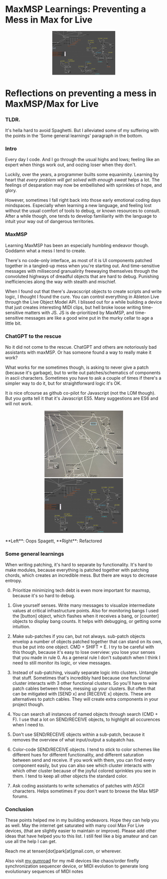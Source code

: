 # MaxMSP Learnings: Preventing a Mess in Max for Live

<p align="center">
<img width= "40%" src="/images/blogHeaders/max4lifeClean.png" alt="ld image">
</p>

# Reflections on preventing a mess in MaxMSP/Max for Live

### TLDR.

It's hella hard to avoid Spaghetti. But I alleviated some of my suffering with the points in the 'Some general learnings' paragraph in the bottom.

### Intro

Every day I code.
And I go through the usual highs and lows; feeling like an expert when things work out, and oozing loser when they don't.

Luckily, over the years, a programmer builts some equanimity.
Learning by heart that _every problem will get solved with enough sweat_ helps a lot. The feelings of desparation may now be embellished with sprinkles of hope, and glory.

However, sometimes I fall right back into those early emotional coding days mindspaces.
Especially when learning a new language, and feeling lost without the usual comfort of tools to debug, or known resources to consult. After a while though, one tends to develop familiarity with the language to intuit your way out of dangerous territories.

### MaxMSP

Learning MaxMSP has been an especially humbling endeavor though.
Goddamn what a mess I tend to create.

There's no code-only interface, as most of it is UI components patched together in a tangled-up mess when you're starting out. And time-sensitive messages with milisecond granualirity freewaying themselves through the convoluted highways of dreadful objects that are hard to debug. Punishing inefficiencies along the way with stealth and mischief.

When I found out that there's Javacscript objects to create scripts and write logic, I thought I found the cure. You can control everything in Ableton Live through the Live Object Model API. I blissed out for a while building a device that just creates interesting MIDI clips, but hell broke loose writing time-sensitive matters with JS. JS is de-prioritized by MaxMSP, and time-sensitive messages are like a good wine put in the murky cellar to age a little bit.

### ChatGPT to the rescue

No it did not come to the rescue. ChatGPT and others are notoriously bad assistants with maxMSP. Or has someone found a way to really make it work?

What works for me sometimes though, is asking to never give a patch (because it's garbage), but to write out patches/schematics of components in ascii characters. Sometimes you have to ask a couple of times if there's a simpler way to do it, but for straightforward logic it's OK.

It _is_ nice ofcourse as github co-pilot for Javascript (not the LOM though). But you gotta tell it that it's Javascript ES5. Many suggestions are ES6 and will not work.

<p align="center">
<img width= "50%" src="/images/max4lLifeUgly.jpg" alt="information image">
<img width= "50%" src="/images/blogHeaders/max4lifeClean.png" alt="information image">
</p>
**Left**: Oops Spagett, **Right**: Refactored

### Some general learnings

When writing patching, it's hard to separate by functionality. It's hard to make modules, because everything is patched together with patching chords, which creates an incredible mess. But there are ways to decrease entropy.

0. Prioritize minimizing tech debt is even more important for maxmsp, because it's so hard to debug.

1. Give yourself senses. Write many messages to visualize intermediate values at critical infrastructure points. Also for monitoring bangs I used the [button] object, which flashes when it receives a bang, or [counter] objects to display bang counts. It helps with debugging, or getting some intuition.

2. Make sub-patches if you can, but not always. sub-patch objects envelop a number of objects patched together that can stand on its own, thus be put into one object. CMD + SHIFT + E. I try to be careful with this though, because it's easy to lose overview: you lose your senses that you made in rule 0. As a general rule I don't subpatch when I think I need to still monitor its logic, or view messages.

3. Instead of sub-patching, visually separate logic into clusters. Untangle that stuff. Sometimes that's incredibly hard because one functional cluster interacts with 3 other functional clusters. So you'll have to wire patch cables between those, messing up your clusters. But often that can be mitigated with [SEND x] and [RECEIVE x] objects. These are alternatives to patch cables. They will create extra components in your project though.

4. You can search all instances of named objects through search (CMD + F). I use that a lot on SEND/RECEIVE objects, to highlight all occurences when I need to.

5. Don't use SEND/RECEIVE objects within a sub-patch, because it removes the overview of what input/output a subpatch has.

6. Color-code SEND/RECEIVE objects. I tend to stick to color schemes like different hues for different functionality, and different saturation between send and receive. If you work with them, you can find every component easily, but you can also see which cluster interacts with which other cluster because of the joyful colored sprinkles you see in them. I tend to keep all other objects the standard color.

7. Ask coding assistants to write schematics of patches with ASCII characters. Helps sometimes if you don't want to browse the Max MSP forums.

### Conclusion

These points helped me in my building endeavors. Hope they can help you as well.
May the internet get saturated with many cool Max For Live devices, (that are slightly easier to maintain or improve).
Please add other ideas that have helped you to this list. I still feel like a big amateur and can use all the help I can get.

Reach me at tensen[dot]park[at]gmail.com, or wherever.

Also visit [my gumroad]("https://tensenpark.gumroad.com/") for my m4l devices like chaos/order firefly synchronization sequencer device, or MIDI evolution to generate long evolutionary sequences of MIDI notes
